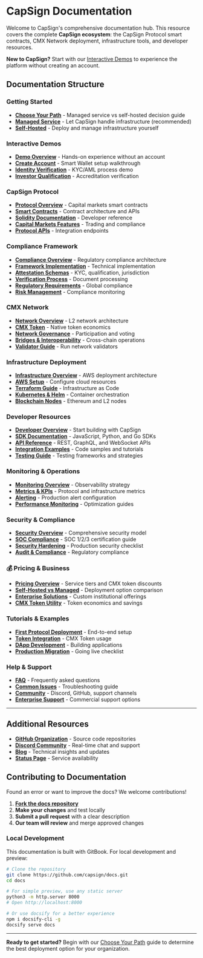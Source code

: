 # CapSign Documentation

Welcome to CapSign's comprehensive documentation hub. This resource covers the complete **CapSign ecosystem**: the CapSign Protocol smart contracts, CMX Network deployment, infrastructure tools, and developer resources.

**New to CapSign?** Start with our [Interactive Demos](/demos/README.md) to experience the platform without creating an account.

## Documentation Structure

### Getting Started

- **[Choose Your Path](/getting-started/README.md)** - Managed service vs self-hosted decision guide
- **[Managed Service](/getting-started/managed.md)** - Let CapSign handle infrastructure (recommended)
- **[Self-Hosted](/getting-started/self-hosted.md)** - Deploy and manage infrastructure yourself

### Interactive Demos

- **[Demo Overview](/demos/README.md)** - Hands-on experience without an account
- **[Create Account](/demos/create-account.md)** - Smart Wallet setup walkthrough
- **[Identity Verification](/demos/identity-verification.md)** - KYC/AML process demo
- **[Investor Qualification](/demos/investor-qualification.md)** - Accreditation verification

### CapSign Protocol

- **[Protocol Overview](/protocol/README.md)** - Capital markets smart contracts
- **[Smart Contracts](/protocol/contracts.md)** - Contract architecture and APIs
- **[Solidity Documentation](/protocol/solidity.md)** - Developer reference
- **[Capital Markets Features](/protocol/capital-markets.md)** - Trading and compliance
- **[Protocol APIs](/protocol/api.md)** - Integration endpoints

### Compliance Framework

- **[Compliance Overview](/compliance/README.md)** - Regulatory compliance architecture
- **[Framework Implementation](/compliance/framework-implementation.md)** - Technical implementation
- **[Attestation Schemas](/compliance/attestation-schemas.md)** - KYC, qualification, jurisdiction
- **[Verification Process](/compliance/verification-process.md)** - Document processing
- **[Regulatory Requirements](/compliance/regulatory-requirements.md)** - Global compliance
- **[Risk Management](/compliance/risk-management.md)** - Compliance monitoring

### CMX Network

- **[Network Overview](/cmx-network/README.md)** - L2 network architecture
- **[CMX Token](/cmx-network/token.md)** - Native token economics
- **[Network Governance](/cmx-network/governance.md)** - Participation and voting
- **[Bridges & Interoperability](/cmx-network/bridges.md)** - Cross-chain operations
- **[Validator Guide](/cmx-network/validators.md)** - Run network validators

### Infrastructure Deployment

- **[Infrastructure Overview](/infrastructure/README.md)** - AWS deployment architecture
- **[AWS Setup](/infrastructure/aws.md)** - Configure cloud resources
- **[Terraform Guide](/infrastructure/terraform.md)** - Infrastructure as Code
- **[Kubernetes & Helm](/kubernetes/README.md)** - Container orchestration
- **[Blockchain Nodes](/blockchain/README.md)** - Ethereum and L2 nodes

### Developer Resources

- **[Developer Overview](/developers/README.md)** - Start building with CapSign
- **[SDK Documentation](/developers/sdk.md)** - JavaScript, Python, and Go SDKs
- **[API Reference](/api/rest.md)** - REST, GraphQL, and WebSocket APIs
- **[Integration Examples](/developers/examples.md)** - Code samples and tutorials
- **[Testing Guide](/developers/testing.md)** - Testing frameworks and strategies

### Monitoring & Operations

- **[Monitoring Overview](/monitoring/README.md)** - Observability strategy
- **[Metrics & KPIs](/monitoring/metrics.md)** - Protocol and infrastructure metrics
- **[Alerting](/monitoring/alerting.md)** - Production alert configuration
- **[Performance Monitoring](/monitoring/performance.md)** - Optimization guides

### Security & Compliance

- **[Security Overview](/security/README.md)** - Comprehensive security model
- **[SOC Compliance](/security/soc.md)** - SOC 1/2/3 certification guide
- **[Security Hardening](/security/hardening.md)** - Production security checklist
- **[Audit & Compliance](/security/audit.md)** - Regulatory compliance

### 💰 Pricing & Business

- **[Pricing Overview](/pricing/README.md)** - Service tiers and CMX token discounts
- **[Self-Hosted vs Managed](/pricing/comparison.md)** - Deployment option comparison
- **[Enterprise Solutions](/pricing/enterprise.md)** - Custom institutional offerings
- **[CMX Token Utility](/pricing/token-utility.md)** - Token economics and savings

### Tutorials & Examples

- **[First Protocol Deployment](/tutorials/first-deployment.md)** - End-to-end setup
- **[Token Integration](/tutorials/token-integration.md)** - CMX Token usage
- **[DApp Development](/tutorials/dapp-development.md)** - Building applications
- **[Production Migration](/tutorials/production.md)** - Going live checklist

### Help & Support

- **[FAQ](/help/faq.md)** - Frequently asked questions
- **[Common Issues](/help/common-issues.md)** - Troubleshooting guide
- **[Community](/help/community.md)** - Discord, GitHub, support channels
- **[Enterprise Support](/help/enterprise.md)** - Commercial support options

---

## Additional Resources

- **[GitHub Organization](https://github.com/capsign)** - Source code repositories
- **[Discord Community](https://discord.gg/gSmnZ9wmNv)** - Real-time chat and support
- **[Blog](https://blog.capsign.com)** - Technical insights and updates
- **[Status Page](https://status.capsign.com)** - Service availability

## Contributing to Documentation

Found an error or want to improve the docs? We welcome contributions!

1. **[Fork the docs repository](https://github.com/capsign/docs)**
2. **Make your changes** and test locally
3. **Submit a pull request** with a clear description
4. **Our team will review** and merge approved changes

### Local Development

This documentation is built with GitBook. For local development and preview:

```bash
# Clone the repository
git clone https://github.com/capsign/docs.git
cd docs

# For simple preview, use any static server
python3 -m http.server 8000
# Open http://localhost:8000

# Or use docsify for a better experience
npm i docsify-cli -g
docsify serve docs
```

---

**Ready to get started?** Begin with our [Choose Your Path](/getting-started/README.md) guide to determine the best deployment option for your organization.
